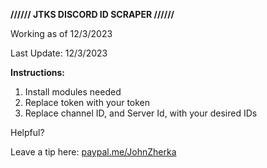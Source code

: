 **////// JTKS DISCORD ID SCRAPER //////**


Working as of 12/3/2023 

Last Update: 12/3/2023

**Instructions:**

1. Install modules needed 
2. Replace token with your token
3. Replace channel ID, and Server Id, with your desired IDs





Helpful?

Leave a tip here:
[paypal.me/JohnZherka](paypal.me/JohnZherka)

